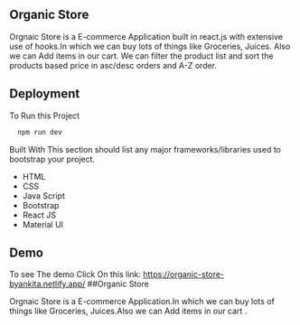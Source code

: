 
## Organic Store

Orgnaic Store is a E-commerce Application built in react.js with extensive use of hooks.In which we can buy lots of things like Groceries, Juices. Also we can Add items in our cart. We can filter the product list and sort the products based price in asc/desc orders and A-Z order.

## Deployment

To Run this Project 

```bash
  npm run dev
```


Built With
This section should list any major frameworks/libraries used to bootstrap your project.

- HTML
- CSS
- Java Script
- Bootstrap
- React JS
- Material UI


## Demo

To see The demo Click On this link: https://organic-store-byankita.netlify.app/
##Organic Store

Orgnaic Store is a E-commerce Application.In which we can buy lots of things like Groceries, Juices.Also we can Add items in our cart .
